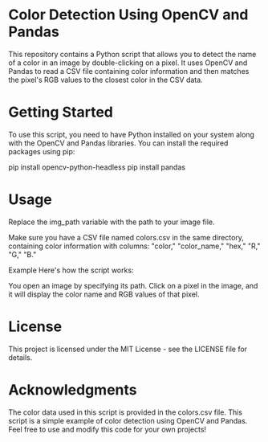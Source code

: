 # Color Detection Using OpenCV and Pandas
This repository contains a Python script that allows you to detect the name of a color in an image by double-clicking on a pixel. It uses OpenCV and Pandas to read a CSV file containing color information and then matches the pixel's RGB values to the closest color in the CSV data.

# Getting Started
To use this script, you need to have Python installed on your system along with the OpenCV and Pandas libraries. You can install the required packages using pip:


pip install opencv-python-headless
pip install pandas
# Usage

Replace the img_path variable with the path to your image file.

Make sure you have a CSV file named colors.csv in the same directory, containing color information with columns: "color," "color_name," "hex," "R," "G," "B."



Example
Here's how the script works:

You open an image by specifying its path.
Click on a pixel in the image, and it will display the color name and RGB values of that pixel.
# License
This project is licensed under the MIT License - see the LICENSE file for details.

# Acknowledgments
The color data used in this script is provided in the colors.csv file.
This script is a simple example of color detection using OpenCV and Pandas.
Feel free to use and modify this code for your own projects!
